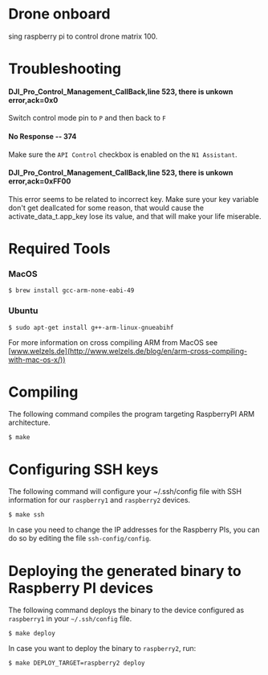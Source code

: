 # Drone onboard

sing raspberry pi to control drone matrix 100.

# Troubleshooting

#### DJI_Pro_Control_Management_CallBack,line 523, there is unkown error,ack=0x0

Switch control mode pin to `P` and then back to `F`

#### No Response -- 374

Make sure the `API Control` checkbox is enabled on the `N1 Assistant`.

#### DJI_Pro_Control_Management_CallBack,line 523, there is unkown error,ack=0xFF00

This error seems to be related to incorrect key. Make sure your key variable don't get deallcated for some reason, that would cause the activate_data_t.app_key lose its value, and that will make your life miserable.

# Required Tools

### MacOS

```shell
$ brew install gcc-arm-none-eabi-49
```

### Ubuntu

```shell
$ sudo apt-get install g++-arm-linux-gnueabihf
```

For more information on cross compiling ARM from MacOS see [www.welzels.de](http://www.welzels.de/blog/en/arm-cross-compiling-with-mac-os-x/))

# Compiling

The following command compiles the program targeting RaspberryPI ARM architecture.

```shell
$ make
```

# Configuring SSH keys
 
The following command will configure your ~/.ssh/config file with SSH information for our `raspberry1` and `raspberry2` devices.
 
```shell
$ make ssh
```

In case you need to change the IP addresses for the Raspberry PIs, you can do so by editing the file `ssh-config/config`.

# Deploying the generated binary to Raspberry PI devices

The following command deploys the binary to the device configured as `raspberry1` in your `~/.ssh/config` file.

```shell
$ make deploy
```

In case you want to deploy the binary to `raspberry2`, run:

```shell
$ make DEPLOY_TARGET=raspberry2 deploy 
```

